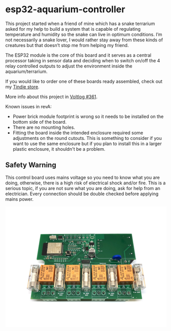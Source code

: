 # esp32-aquarium-controller

This project started when a friend of mine which has a snake terrarium asked for my help to build a system that is capable of regulating temperature and humidity so the snake can live in optimum conditions. I’m not necessarily a snake lover, I would rather stay away from these kinds of creatures but that doesn’t stop me from helping my friend.

The ESP32 module is the core of this board and it serves as a central processor taking in sensor data and deciding when to switch on/off the 4 relay controlled outputs to adjust the environment inside the aquarium/terrarium.

If you would like to order one of these boards ready assembled, check out my [Tindie store](https://www.tindie.com/products/voltlog/esp32-aquarium-terrarium-controller/).

More info about this project in [Voltlog #361](https://youtu.be/Hlmbx2yu9M0).

Known issues in revA:
- Power brick module footprint is wrong so it needs to be installed on the bottom side of the board. 
- There are no mounting holes.
- Fitting the board inside the intended enclosure required some adjustments on the round cutouts. This is something to consider if you want to use the same enclosure but if you plan to install this in a larger plastic enclosure, it shouldn't be a problem.

## Safety Warning
This control board uses mains voltage so you need to know what you are doing, otherwise, there is a high risk of electrical shock and/or fire. This is a serious topic, if you are not sure what you are doing, ask for help from an electrician. Every connection should be double checked before applying mains power.

![Image of the assembled PCB](voltlog-aquarium-ctrl.jpg)
